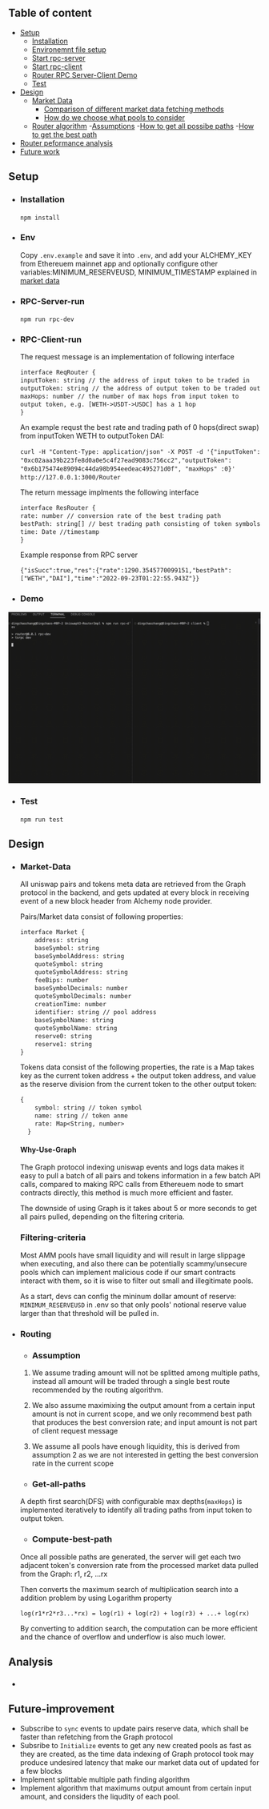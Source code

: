 ## Table of content

- [Setup](#Setup)
    - [Installation](#Installation)
    - [Environemnt file setup](#Env)
    - [Start rpc-server](#RPC-Server-run)
    - [Start rpc-client](#RPC-Client-run)
    - [Router RPC Server-Client Demo](#Demo)
    - [Test](#Test)
- [Design](#Design)
    - [Market Data](#Market-Data)
        - [Comparison of different market data fetching methods](#Why-Use-Graph)
        - [How do we choose what pools to consider](#filtering-criteria)
    - [Router algorithm](#Routing)
        -[Assumptions](#assumption)
        -[How to get all possibe paths](#get-all-paths)
        -[How to get the best path](#compute-best-path)
- [Router peformance analysis](#analsyis)
- [Future work](#Future-improvement)

## Setup

- ### Installation
    `npm install`
- ### Env
    Copy `.env.example` and save it into `.env`, and add your ALCHEMY_KEY from Ethereuem mainnet app and optionally configure other variables:MINIMUM_RESERVEUSD, MINIMUM_TIMESTAMP explained in [market data](#Market-Data)
- ### RPC-Server-run
    `npm run rpc-dev`
- ### RPC-Client-run

    The request message is an implementation of following interface
    ```
    interface ReqRouter {
    inputToken: string // the address of input token to be traded in 
    outputToken: string // the address of output token to be traded out
    maxHops: number // the number of max hops from input token to output token, e.g. [WETH->USDT->USDC] has a 1 hop
    }
    ```
    An example requst the best rate and trading path of 0 hops(direct swap) from inputToken WETH to outputToken DAI:

    `curl -H "Content-Type: application/json" -X POST -d '{"inputToken": "0xc02aaa39b223fe8d0a0e5c4f27ead9083c756cc2","outputToken": "0x6b175474e89094c44da98b954eedeac495271d0f", "maxHops" :0}' http://127.0.0.1:3000/Router`

    The return message implments the following interface

    ```
    interface ResRouter {
    rate: number // conversion rate of the best trading path
    bestPath: string[] // best trading path consisting of token symbols
    time: Date //timestamp
    }

    ```
    Example response from RPC server
    ```
    {"isSucc":true,"res":{"rate":1290.3545770099151,"bestPath":["WETH","DAI"],"time":"2022-09-23T01:22:55.943Z"}}
    ```

- ### Demo

![test ](https://raw.githubusercontent.com/dingchaoz/UniswapV2RouterImpl/dev/demo.gif)

- ### Test

    `npm run test`

## Design 

- ### Market-Data
    All uniswap pairs and tokens meta data are retrieved from the Graph protocol in the backend, and gets updated at every block in receiving event of a new block header from Alchemy node provider.

    Pairs/Market data consist of following properties: 

    ```
    interface Market {
        address: string 
        baseSymbol: string
        baseSymbolAddress: string
        quoteSymbol: string
        quoteSymbolAddress: string
        feeBips: number
        baseSymbolDecimals: number
        quoteSymbolDecimals: number
        creationTime: number
        identifier: string // pool address
        baseSymbolName: string
        quoteSymbolName: string
        reserve0: string
        reserve1: string
    }
    ``` 

    Tokens data consist of the following properties, the rate is a Map takes key as the current token address + the output token address, and value as the reserve division from the current token to the other output token:
    ```
    {
        symbol: string // token symbol
        name: string // token anme
        rate: Map<String, number> 
      }
    ```

    #### Why-Use-Graph

    The Graph protocol indexing uniswap events and logs data makes it easy to pull a batch of all pairs and tokens information in a few batch API calls, compared to making RPC calls from Ethereuem node to smart contracts directly, this method is much more efficient and faster.

    The downside of using Graph is it takes about 5 or more seconds to get all pairs pulled, depending on the filtering criteria.

    ### Filtering-criteria
    Most AMM pools have small liquidity and will result in large slippage when executing, and also there can be potentially scammy/unsecure pools which can implement malicious code if our smart contracts interact with them, so it is wise to filter out small and illegitimate pools.  

    As a start, devs can config the mininum dollar amount of reserve: `MINIMUM_RESERVEUSD` in .env so that only pools' notional reserve value larger than that threshold will be pulled in.


- ### Routing
    - ### Assumption
    1. We assume trading amount will not be splitted among multiple paths, instead all amount will be traded through a single best route recommended by the routing algorithm.

    2. We also assume maximixing the output amount from a certain input amount is not in current scope, and we only recommend best path that produces the best conversion rate; and input amount is not part of client request message

    3. We assume all pools have enough liquidity, this is derived from assumption 2 as we are not interested in getting the best conversion rate in the current scope

    - ### Get-all-paths
    A depth first search(DFS) with configurable max depths(`maxHops`) is implemented iteratively to identify all trading paths from input token to output token.

    - ### Compute-best-path
    Once all possible paths are generated, the server will get each two adjacent token's conversion rate from the processed market data pulled from the Graph: r1, r2, ...rx

    Then converts the maximum search of multiplication search into a addition problem by using Logarithm property
    ```
    log(r1*r2*r3...*rx) = log(r1) + log(r2) + log(r3) + ...+ log(rx)
    ```
    By converting to addition search, the computation can be more efficient and the chance of overflow and underflow is also much lower.

## Analysis

- ### 

## Future-improvement

  - Subscribe to `sync` events to update pairs reserve data, which shall be faster than refetching from the Graph protocol 
  - Subsribe to `Initialize` events to get any new created pools as fast as they are created, as the time data indexing of Graph protocol took may produce undesired latency that make our market data out of updated for a few blocks
  - Implement splittable multiple path finding algorithm
  - Implement algorithm that maximums output amount from certain input amount, and considers the liqudity of each pool.




